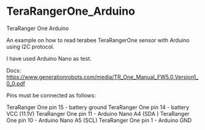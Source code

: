 # TeraRangerOne_Arduino
TeraRanger One Arduino

An example on how to read terabee TeraRangerOne sensor with Arduino using I2C protocol.

I have used Arduino Nano as test.

Docs: https://www.generationrobots.com/media/TR_One_Manual_FW5.0.Version1_0_0.pdf

Pins must be connected as follows:

TeraRanger One pin 15 - battery ground
TeraRanger One pin 14 - battery VCC (11.1V)
TeraRanger One pin 11 - Arduino Nano A4 (SDA )
TeraRanger One pin 10 - Arduino Nano A5 (SCL)
TeraRanger One pin 1 - Arduino GND
